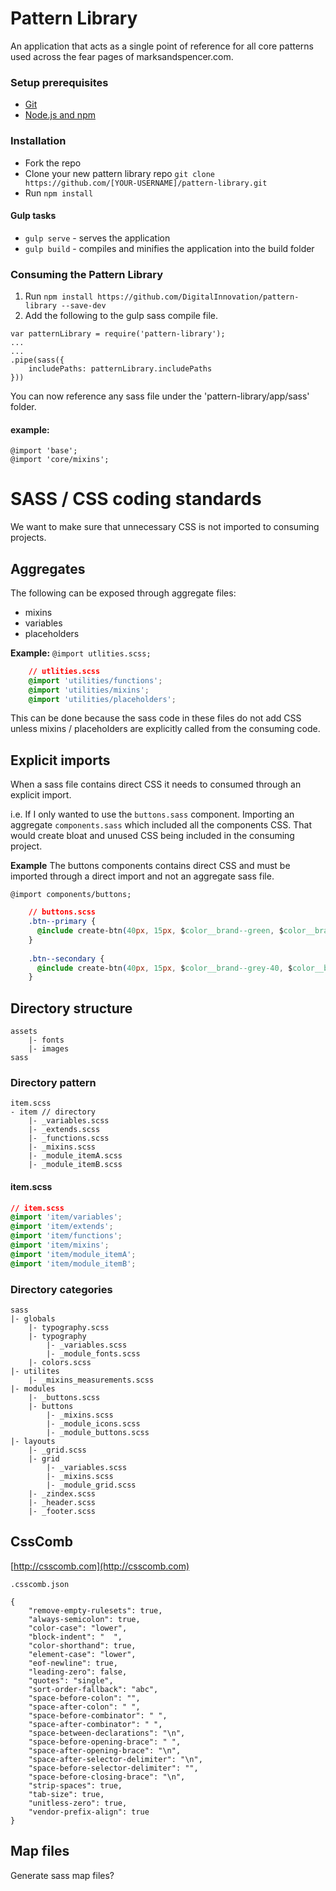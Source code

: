 # Pattern Library

An application that acts as a single point of reference for all core patterns used across the fear pages of marksandspencer.com.

### Setup prerequisites
- [Git](https://git-scm.com/book/en/v2/Getting-Started-Installing-Git)
- [Node.js and npm](https://docs.npmjs.com/getting-started/installing-node)

### Installation
- Fork the repo
- Clone your new pattern library repo `git clone https://github.com/[YOUR-USERNAME]/pattern-library.git`
- Run `npm install`

#### Gulp tasks

- `gulp serve` - serves the application
- `gulp build` - compiles and minifies the application into the build folder



### Consuming the Pattern Library
1. Run `npm install https://github.com/DigitalInnovation/pattern-library --save-dev`
2. Add the following to the gulp sass compile file.
```
var patternLibrary = require('pattern-library');
...
...
.pipe(sass({
    includePaths: patternLibrary.includePaths
}))
```

You can now reference any sass file under the 'pattern-library/app/sass' folder.

#### example:
```
@import 'base';
@import 'core/mixins';
```

# SASS / CSS coding standards

We want to make sure that unnecessary CSS is not imported to consuming projects.

## Aggregates
The following can be exposed through aggregate files:
- mixins
- variables
- placeholders

**Example:** 
`@import utlities.scss;`

```css
    // utlities.scss
    @import 'utilities/functions';
    @import 'utilities/mixins';
    @import 'utilities/placeholders';
```
  
This can be done because the sass code in these files do not add CSS unless mixins / placeholders are explicitly called from the consuming code.

## Explicit imports

When a sass file contains direct CSS it needs to consumed through an explicit import. 

i.e. If I only wanted to use the `buttons.sass` component. Importing an aggregate `components.sass` 
which included all the components CSS. That would create bloat and unused CSS being included in the consuming project.
 
**Example**
The buttons components contains direct CSS and must be imported through a direct import and not an aggregate sass file.

`@import components/buttons;`

```css
    // buttons.scss
    .btn--primary {
      @include create-btn(40px, 15px, $color__brand--green, $color__brand--dark-grey, $color__brand--background-grey, $color__brand--light-grey);
    }
    
    .btn--secondary {
      @include create-btn(40px, 15px, $color__brand--grey-40, $color__brand--dark-grey, $color__brand--background-grey, $color__brand--light-grey);
    }
```

## Directory structure

```
assets
    |- fonts
    |- images
sass
```

### Directory pattern
```
item.scss
- item // directory
    |- _variables.scss
    |- _extends.scss
    |- _functions.scss
    |- _mixins.scss
    |- _module_itemA.scss
    |- _module_itemB.scss
```

#### item.scss
```css
// item.scss
@import 'item/variables';
@import 'item/extends';
@import 'item/functions';
@import 'item/mixins';
@import 'item/module_itemA';
@import 'item/module_itemB';
```


### Directory categories
```
sass
|- globals
    |- typography.scss
    |- typography
        |- _variables.scss
        |- _module_fonts.scss
    |- colors.scss
|- utilites
    |- _mixins_measurements.scss
|- modules
    |- _buttons.scss
    |- buttons
        |- _mixins.scss
        |- _module_icons.scss
        |- _module_buttons.scss
|- layouts
    |- _grid.scss
    |- grid
        |- _variables.scss        
        |- _mixins.scss        
        |- _module_grid.scss        
    |- _zindex.scss
    |- _header.scss
    |- _footer.scss
```

## CssComb

[http://csscomb.com](http://csscomb.com)
 
`.csscomb.json`
```
{
    "remove-empty-rulesets": true,
    "always-semicolon": true,
    "color-case": "lower",
    "block-indent": "  ",
    "color-shorthand": true,
    "element-case": "lower",
    "eof-newline": true,
    "leading-zero": false,
    "quotes": "single",
    "sort-order-fallback": "abc",
    "space-before-colon": "",
    "space-after-colon": " ",
    "space-before-combinator": " ",
    "space-after-combinator": " ",
    "space-between-declarations": "\n",
    "space-before-opening-brace": " ",
    "space-after-opening-brace": "\n",
    "space-after-selector-delimiter": "\n",
    "space-before-selector-delimiter": "",
    "space-before-closing-brace": "\n",
    "strip-spaces": true,
    "tab-size": true,
    "unitless-zero": true,
    "vendor-prefix-align": true
}
```

## Map files

Generate sass map files?

